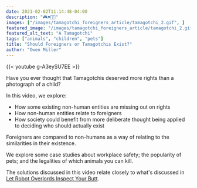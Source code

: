 ```yaml
---
date: 2021-02-02T11:14:48-04:00
description: "🎮⚑🚢🎱"
images: ["/images/tamagotchi_foreigners_article/tamagotchi_2.gif", ]
featured_image: "/images/tamagotchi_foreigners_article/tamagotchi_2.gif"
featured_alt_text: "A Tamagotchi"
tags: ["animals", "children", "pets"]
title: "Should Foreigners or Tamagotchis Exist?"
author: "Owen Miller"
---
```

{{< youtube g-A3eySU7EE >}}

Have you ever thought that Tamagotchis deserved more rights than a photograph of a child?

In this video, we explore:
* How some existing non-human entities are missing out on rights
* How non-human entities relate to foreigners
* How society could benefit from more deliberate thought being applied to deciding who should actually exist

Foreigners are compared to non-humans as a way of relating to the similarities in their existence.

We explore some case studies about workplace safety; the popularity of pets; and the legalities of which animals you can kill.

The solutions discussed in this video relate closely to what's discussed in [Let Robot Overlords Inspect Your Butt](robots_inspect_your_butt).